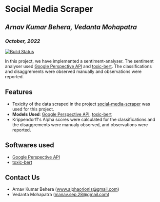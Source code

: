# Social Media Scraper
## _Arnav Kumar Behera, Vedanta Mohapatra_
### _October, 2022_

[![Build Status](https://travis-ci.org/joemccann/dillinger.svg?branch=master)](https://travis-ci.org/joemccann/dillinger)

In this project, we have implemented a sentiment-analyser. The sentiment analyser used [Google Perspective API](https://perspectiveapi.com/) and [toxic-bert](https://huggingface.co/unitary/toxic-bert). The classifications and disaggrements were observed manually and observations were reported.

## Features

- Toxicity of the data scraped in the project [social-media-scraper](https://github.com/vedanta28/social-media-scraper) was used for this project.
- **Models Used**: [Google Perspective API](https://perspectiveapi.com/), [toxic-bert](https://huggingface.co/unitary/toxic-bert)
- Krippendorff's Alpha scores were calculated for the classifications and the disaggrements were manualy observed, and observations were reported.

## Softwares used

- [Google Perspective API](https://perspectiveapi.com/)
- [toxic-bert](https://huggingface.co/unitary/toxic-bert)

## Contact Us

- Arnav Kumar Behera (www.alphaorionis@gmail.com)
- Vedanta Mohapatra (manav.sep.28@gmail.com)
